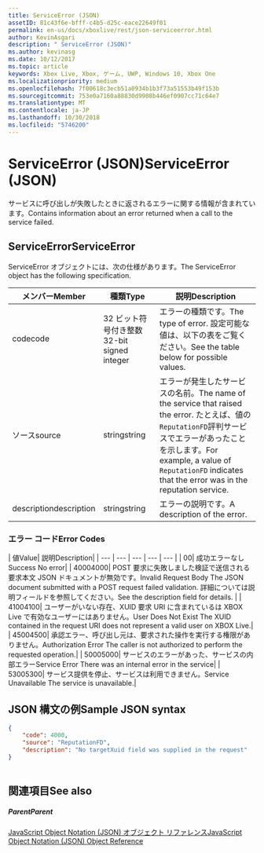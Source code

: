```yaml
---
title: ServiceError (JSON)
assetID: 81c43f6e-bfff-c4b5-d25c-eace22649f01
permalink: en-us/docs/xboxlive/rest/json-serviceerror.html
author: KevinAsgari
description: " ServiceError (JSON)"
ms.author: kevinasg
ms.date: 10/12/2017
ms.topic: article
keywords: Xbox Live, Xbox, ゲーム, UWP, Windows 10, Xbox One
ms.localizationpriority: medium
ms.openlocfilehash: 7f00618c3ecb51a0934b1b3f73a51553b49f153b
ms.sourcegitcommit: 753e0a7160a88830d9908b446ef0907cc71c64e7
ms.translationtype: MT
ms.contentlocale: ja-JP
ms.lasthandoff: 10/30/2018
ms.locfileid: "5746200"
---
```

# <a name="serviceerror-json"></a><span data-ttu-id="99c9d-104">ServiceError (JSON)</span><span class="sxs-lookup"><span data-stu-id="99c9d-104">ServiceError (JSON)</span></span>
<span data-ttu-id="99c9d-105">サービスに呼び出しが失敗したときに返されるエラーに関する情報が含まれています。</span><span class="sxs-lookup"><span data-stu-id="99c9d-105">Contains information about an error returned when a call to the service failed.</span></span> 
<a id="ID4EN"></a>

 
## <a name="serviceerror"></a><span data-ttu-id="99c9d-106">ServiceError</span><span class="sxs-lookup"><span data-stu-id="99c9d-106">ServiceError</span></span>
 
<span data-ttu-id="99c9d-107">ServiceError オブジェクトには、次の仕様があります。</span><span class="sxs-lookup"><span data-stu-id="99c9d-107">The ServiceError object has the following specification.</span></span>
 
| <span data-ttu-id="99c9d-108">メンバー</span><span class="sxs-lookup"><span data-stu-id="99c9d-108">Member</span></span>| <span data-ttu-id="99c9d-109">種類</span><span class="sxs-lookup"><span data-stu-id="99c9d-109">Type</span></span>| <span data-ttu-id="99c9d-110">説明</span><span class="sxs-lookup"><span data-stu-id="99c9d-110">Description</span></span>| 
| --- | --- | --- | 
| <span data-ttu-id="99c9d-111">code</span><span class="sxs-lookup"><span data-stu-id="99c9d-111">code</span></span>| <span data-ttu-id="99c9d-112">32 ビット符号付き整数</span><span class="sxs-lookup"><span data-stu-id="99c9d-112">32-bit signed integer</span></span> | <span data-ttu-id="99c9d-113">エラーの種類です。</span><span class="sxs-lookup"><span data-stu-id="99c9d-113">The type of error.</span></span> <span data-ttu-id="99c9d-114">設定可能な値は、以下の表をご覧ください。</span><span class="sxs-lookup"><span data-stu-id="99c9d-114">See the table below for possible values.</span></span> | 
| <span data-ttu-id="99c9d-115">ソース</span><span class="sxs-lookup"><span data-stu-id="99c9d-115">source</span></span>| <span data-ttu-id="99c9d-116">string</span><span class="sxs-lookup"><span data-stu-id="99c9d-116">string</span></span> | <span data-ttu-id="99c9d-117">エラーが発生したサービスの名前。</span><span class="sxs-lookup"><span data-stu-id="99c9d-117">The name of the service that raised the error.</span></span> <span data-ttu-id="99c9d-118">たとえば、値の<code>ReputationFD</code>評判サービスでエラーがあったことを示します。</span><span class="sxs-lookup"><span data-stu-id="99c9d-118">For example, a value of <code>ReputationFD</code> indicates that the error was in the reputation service.</span></span> | 
| <span data-ttu-id="99c9d-119">description</span><span class="sxs-lookup"><span data-stu-id="99c9d-119">description</span></span>| <span data-ttu-id="99c9d-120">string</span><span class="sxs-lookup"><span data-stu-id="99c9d-120">string</span></span>| <span data-ttu-id="99c9d-121">エラーの説明です。</span><span class="sxs-lookup"><span data-stu-id="99c9d-121">A description of the error.</span></span> | 
 
<a id="ID4EBC"></a>

 
### <a name="error-codes"></a><span data-ttu-id="99c9d-122">エラー コード</span><span class="sxs-lookup"><span data-stu-id="99c9d-122">Error Codes</span></span>
 
| <span data-ttu-id="99c9d-123">値</span><span class="sxs-lookup"><span data-stu-id="99c9d-123">Value</span></span>| <span data-ttu-id="99c9d-124">説明</span><span class="sxs-lookup"><span data-stu-id="99c9d-124">Description</span></span>| 
| --- | --- | --- | --- | --- | 
| <span data-ttu-id="99c9d-125">0</span><span class="sxs-lookup"><span data-stu-id="99c9d-125">0</span></span>| <span data-ttu-id="99c9d-126">成功エラーなし</span><span class="sxs-lookup"><span data-stu-id="99c9d-126">Success No error</span></span>| 
| <span data-ttu-id="99c9d-127">4000</span><span class="sxs-lookup"><span data-stu-id="99c9d-127">4000</span></span>| <span data-ttu-id="99c9d-128">POST 要求に失敗しました検証で送信される要求本文 JSON ドキュメントが無効です。</span><span class="sxs-lookup"><span data-stu-id="99c9d-128">Invalid Request Body The JSON document submitted with a POST request failed validation.</span></span> <span data-ttu-id="99c9d-129">詳細については説明フィールドを参照してください。</span><span class="sxs-lookup"><span data-stu-id="99c9d-129">See the description field for details.</span></span> | 
| <span data-ttu-id="99c9d-130">4100</span><span class="sxs-lookup"><span data-stu-id="99c9d-130">4100</span></span>| <span data-ttu-id="99c9d-131">ユーザーがいない存在、XUID 要求 URI に含まれているは XBOX Live で有効なユーザーにはありません。</span><span class="sxs-lookup"><span data-stu-id="99c9d-131">User Does Not Exist The XUID contained in the request URI does not represent a valid user on XBOX Live.</span></span>| 
| <span data-ttu-id="99c9d-132">4500</span><span class="sxs-lookup"><span data-stu-id="99c9d-132">4500</span></span>| <span data-ttu-id="99c9d-133">承認エラー、呼び出し元は、要求された操作を実行する権限がありません。</span><span class="sxs-lookup"><span data-stu-id="99c9d-133">Authorization Error The caller is not authorized to perform the requested operation.</span></span>| 
| <span data-ttu-id="99c9d-134">5000</span><span class="sxs-lookup"><span data-stu-id="99c9d-134">5000</span></span>| <span data-ttu-id="99c9d-135">サービスのエラーがあった、サービスの内部エラー</span><span class="sxs-lookup"><span data-stu-id="99c9d-135">Service Error There was an internal error in the service</span></span>| 
| <span data-ttu-id="99c9d-136">5300</span><span class="sxs-lookup"><span data-stu-id="99c9d-136">5300</span></span>| <span data-ttu-id="99c9d-137">サービス提供を停止、サービスは利用できません。</span><span class="sxs-lookup"><span data-stu-id="99c9d-137">Service Unavailable The service is unavailable.</span></span>| 
   
<a id="ID4EQE"></a>

 
## <a name="sample-json-syntax"></a><span data-ttu-id="99c9d-138">JSON 構文の例</span><span class="sxs-lookup"><span data-stu-id="99c9d-138">Sample JSON syntax</span></span>
 

```json
{
    "code": 4000,
    "source": "ReputationFD",
    "description": "No targetXuid field was supplied in the request"
}
    
```

  
<a id="ID4EZE"></a>

 
## <a name="see-also"></a><span data-ttu-id="99c9d-139">関連項目</span><span class="sxs-lookup"><span data-stu-id="99c9d-139">See also</span></span>
 
<a id="ID4E2E"></a>

 
##### <a name="parent"></a><span data-ttu-id="99c9d-140">Parent</span><span class="sxs-lookup"><span data-stu-id="99c9d-140">Parent</span></span> 

[<span data-ttu-id="99c9d-141">JavaScript Object Notation (JSON) オブジェクト リファレンス</span><span class="sxs-lookup"><span data-stu-id="99c9d-141">JavaScript Object Notation (JSON) Object Reference</span></span>](atoc-xboxlivews-reference-json.md)

   